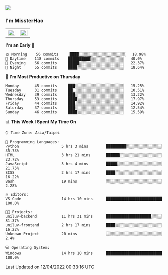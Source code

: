 ![](https://komarev.com/ghpvc/?username=MissterHao&color=ff69b4)

### I'm MissterHao


<!-- Readme stats -->
<!-- https://github.com/anuraghazra/github-readme-stats -->
<table>
<tr>
    <td valign="top" width="50%">
    <img src="https://github-readme-stats.vercel.app/api?username=MissterHao&hide_border=true&show_icons=true&locale=en" align="left" style="width: 100%" />
    </td>
    <td valign="top" width="50%">
    <img src="https://github-readme-stats.vercel.app/api/top-langs?username=MissterHao&hide_border=true&show_icons=true&locale=en&layout=compact" align="left" style="width: 100%" />
    </td>
</tr>
</table>  


<!--START_SECTION:waka-->
**I'm an Early 🐤** 

```text
🌞 Morning    56 commits     ████░░░░░░░░░░░░░░░░░░░░░   18.98% 
🌆 Daytime    118 commits    ██████████░░░░░░░░░░░░░░░   40.0% 
🌃 Evening    66 commits     █████░░░░░░░░░░░░░░░░░░░░   22.37% 
🌙 Night      55 commits     ████░░░░░░░░░░░░░░░░░░░░░   18.64%

```
📅 **I'm Most Productive on Thursday** 

```text
Monday       45 commits     ███░░░░░░░░░░░░░░░░░░░░░░   15.25% 
Tuesday      31 commits     ██░░░░░░░░░░░░░░░░░░░░░░░   10.51% 
Wednesday    39 commits     ███░░░░░░░░░░░░░░░░░░░░░░   13.22% 
Thursday     53 commits     ████░░░░░░░░░░░░░░░░░░░░░   17.97% 
Friday       44 commits     ███░░░░░░░░░░░░░░░░░░░░░░   14.92% 
Saturday     37 commits     ███░░░░░░░░░░░░░░░░░░░░░░   12.54% 
Sunday       46 commits     ████░░░░░░░░░░░░░░░░░░░░░   15.59%

```


📊 **This Week I Spent My Time On** 

```text
⌚︎ Time Zone: Asia/Taipei

💬 Programming Languages: 
Python                   5 hrs 3 mins        █████████░░░░░░░░░░░░░░░░   35.73% 
HTML                     3 hrs 21 mins       ██████░░░░░░░░░░░░░░░░░░░   23.72% 
JavaScript               3 hrs 4 mins        █████░░░░░░░░░░░░░░░░░░░░   21.75% 
SCSS                     2 hrs 17 mins       ████░░░░░░░░░░░░░░░░░░░░░   16.22% 
Bash                     19 mins             ░░░░░░░░░░░░░░░░░░░░░░░░░   2.28%

🔥 Editors: 
VS Code                  14 hrs 10 mins      █████████████████████████   100.0%

🐱‍💻 Projects: 
uniluv-backend           11 hrs 31 mins      ████████████████████░░░░░   81.37% 
uniluv-frontend          2 hrs 17 mins       ████░░░░░░░░░░░░░░░░░░░░░   16.22% 
Unknown Project          20 mins             ░░░░░░░░░░░░░░░░░░░░░░░░░   2.4%

💻 Operating System: 
Windows                  14 hrs 10 mins      █████████████████████████   100.0%

```


 Last Updated on 12/04/2022 00:33:16 UTC
<!--END_SECTION:waka-->

<!--
**MissterHao/MissterHao** is a ✨ _special_ ✨ repository because its `README.md` (this file) appears on your GitHub profile.

Here are some ideas to get you started:

- 🔭 I’m currently working on ...
- 🌱 I’m currently learning ...
- 👯 I’m looking to collaborate on ...
- 🤔 I’m looking for help with ...
- 💬 Ask me about ...
- 📫 How to reach me: ...
- 😄 Pronouns: ...
- ⚡ Fun fact: ...
-->

